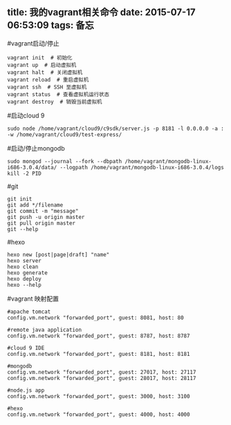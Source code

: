 title: 我的vagrant相关命令
date: 2015-07-17 06:53:09
tags: 备忘
---

#vagrant启动/停止
```shell
vagrant init  # 初始化
vagrant up  # 启动虚拟机
vagrant halt  # 关闭虚拟机
vagrant reload  # 重启虚拟机
vagrant ssh  # SSH 至虚拟机
vagrant status  # 查看虚拟机运行状态
vagrant destroy  # 销毁当前虚拟机
```

#启动cloud 9
```shell
sudo node /home/vagrant/cloud9/c9sdk/server.js -p 8181 -l 0.0.0.0 -a : -w /home/vagrant/cloud9/test-express/
```

#启动/停止mongodb
```shell
sudo mongod --journal --fork --dbpath /home/vagrant/mongodb-linux-i686-3.0.4/data/ --logpath /home/vagrant/mongodb-linux-i686-3.0.4/logs
kill -2 PID
```

#git
```shell
git init
git add */filename
git commit -m "message"
git push -u origin master 
git pull origin master
git --help
```

#hexo
```shell
hexo new [post|page|draft] "name"
hexo server
hexo clean
hexo generate
hexo deploy
hexo --help
```

#vagrant 映射配置
```
#apache tomcat
config.vm.network "forwarded_port", guest: 8081, host: 80

#remote java application
config.vm.network "forwarded_port", guest: 8787, host: 8787

#cloud 9 IDE
config.vm.network "forwarded_port", guest: 8181, host: 8181

#mongodb
config.vm.network "forwarded_port", guest: 27017, host: 27117
config.vm.network "forwarded_port", guest: 28017, host: 28117

#node.js app
config.vm.network "forwarded_port", guest: 3000, host: 3100

#hexo
config.vm.network "forwarded_port", guest: 4000, host: 4000
```